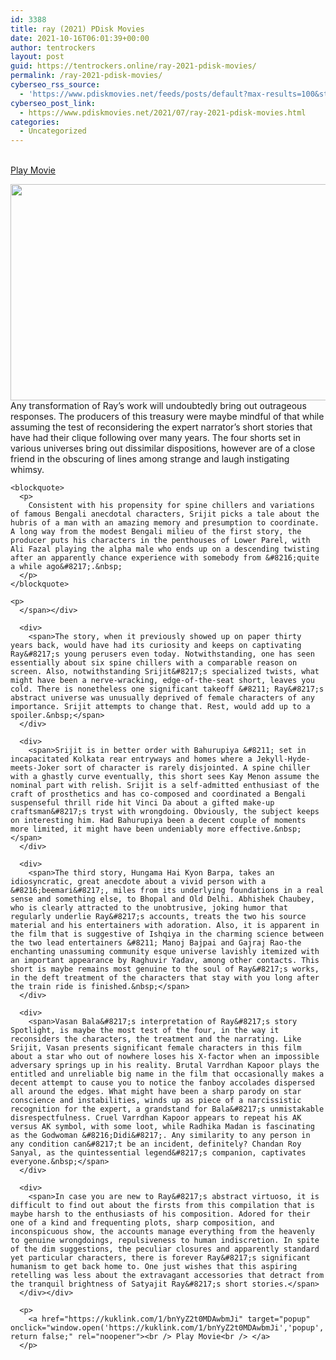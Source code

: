 ```yaml
---
id: 3388
title: ray (2021) PDisk Movies
date: 2021-10-16T06:01:39+00:00
author: tentrockers
layout: post
guid: https://tentrockers.online/ray-2021-pdisk-movies/
permalink: /ray-2021-pdisk-movies/
cyberseo_rss_source:
  - 'https://www.pdiskmovies.net/feeds/posts/default?max-results=100&start-index=1201'
cyberseo_post_link:
  - https://www.pdiskmovies.net/2021/07/ray-2021-pdisk-movies.html
categories:
  - Uncategorized
---
```

<a href="https://kuklink.com/1/bnYyZ2t0MDAwbmJi" target="popup" onclick="window.open('https://kuklink.com/1/bnYyZ2t0MDAwbmJi','popup','width=600,height=600'); return false;" rel="noopener"><br /> Play Movie<br /> </a>

<div class="separator">
  <a href="https://www.pdisk.net/share-video?videoid=nv2gkt000nbb" target="_blank" rel="noopener"><img loading="lazy" border="0" data-original-height="541" data-original-width="1000" height="346" src="https://1.bp.blogspot.com/-KH7OI3vm7uk/YPKyrnajO-I/AAAAAAAAZW8/pRLVQz1FDPo5wYT4KTOSfuzXat-HX_IkQCLcBGAsYHQ/w640-h346/ray%2B%25282021%2529.jpg" width="640" /></a>
</div>



<div>
  <div>
    <span>Any transformation of Ray&#8217;s work will undoubtedly bring out outrageous responses. The producers of this treasury were maybe mindful of that while assuming the test of reconsidering the expert narrator&#8217;s short stories that have had their clique following over many years. The four shorts set in various universes bring out dissimilar dispositions, however are of a close friend in the obscuring of lines among strange and laugh instigating whimsy.&nbsp;</span>
  </div>
  
  <div>
    <span></p> 
    
    <blockquote>
      <p>
        Consistent with his propensity for spine chillers and variations of famous Bengali anecdotal characters, Srijit picks a tale about the hubris of a man with an amazing memory and presumption to coordinate. A long way from the modest Bengali milieu of the first story, the producer puts his characters in the penthouses of Lower Parel, with Ali Fazal playing the alpha male who ends up on a descending twisting after an apparently chance experience with somebody from &#8216;quite a while ago&#8217;.&nbsp;
      </p>
    </blockquote>
    
    <p>
      </span></div> 
      
      <div>
        <span>The story, when it previously showed up on paper thirty years back, would have had its curiosity and keeps on captivating Ray&#8217;s young perusers even today. Notwithstanding, one has seen essentially about six spine chillers with a comparable reason on screen. Also, notwithstanding Srijit&#8217;s specialized twists, what might have been a nerve-wracking, edge-of-the-seat short, leaves you cold. There is nonetheless one significant takeoff &#8211; Ray&#8217;s abstract universe was unusually deprived of female characters of any importance. Srijit attempts to change that. Rest, would add up to a spoiler.&nbsp;</span>
      </div>
      
      <div>
        <span>Srijit is in better order with Bahurupiya &#8211; set in incapacitated Kolkata rear entryways and homes where a Jekyll-Hyde-meets-Joker sort of character is rarely disjointed. A spine chiller with a ghastly curve eventually, this short sees Kay Menon assume the nominal part with relish. Srijit is a self-admitted enthusiast of the craft of prosthetics and has co-composed and coordinated a Bengali suspenseful thrill ride hit Vinci Da about a gifted make-up craftsman&#8217;s tryst with wrongdoing. Obviously, the subject keeps on interesting him. Had Bahurupiya been a decent couple of moments more limited, it might have been undeniably more effective.&nbsp;</span>
      </div>
      
      <div>
        <span>The third story, Hungama Hai Kyon Barpa, takes an idiosyncratic, great anecdote about a vivid person with a &#8216;beemari&#8217;, miles from its underlying foundations in a real sense and something else, to Bhopal and Old Delhi. Abhishek Chaubey, who is clearly attracted to the unobtrusive, joking humor that regularly underlie Ray&#8217;s accounts, treats the two his source material and his entertainers with adoration. Also, it is apparent in the film that is suggestive of Ishqiya in the charming science between the two lead entertainers &#8211; Manoj Bajpai and Gajraj Rao-the enchanting unassuming community esque universe lavishly itemized with an important appearance by Raghuvir Yadav, among other contacts. This short is maybe remains most genuine to the soul of Ray&#8217;s works, in the deft treatment of the characters that stay with you long after the train ride is finished.&nbsp;</span>
      </div>
      
      <div>
        <span>Vasan Bala&#8217;s interpretation of Ray&#8217;s story Spotlight, is maybe the most test of the four, in the way it reconsiders the characters, the treatment and the narrating. Like Srijit, Vasan presents significant female characters in this film about a star who out of nowhere loses his X-factor when an impossible adversary springs up in his reality. Brutal Varrdhan Kapoor plays the entitled and unreliable big name in the film that occasionally makes a decent attempt to cause you to notice the fanboy accolades dispersed all around the edges. What might have been a sharp parody on star conscience and instabilities, winds up as piece of a narcissistic recognition for the expert, a grandstand for Bala&#8217;s unmistakable disrespectfulness. Cruel Varrdhan Kapoor appears to repeat his AK versus AK symbol, with some loot, while Radhika Madan is fascinating as the Godwoman &#8216;Didi&#8217;. Any similarity to any person in any condition can&#8217;t be an incident, definitely? Chandan Roy Sanyal, as the quintessential legend&#8217;s companion, captivates everyone.&nbsp;</span>
      </div>
      
      <div>
        <span>In case you are new to Ray&#8217;s abstract virtuoso, it is difficult to find out about the firsts from this compilation that is maybe harsh to the enthusiasts of his composition. Adored for their one of a kind and frequenting plots, sharp composition, and inconspicuous show, the accounts manage everything from the heavenly to genuine wrongdoings, repulsiveness to human indiscretion. In spite of the dim suggestions, the peculiar closures and apparently standard yet particular characters, there is forever Ray&#8217;s significant humanism to get back home to. One just wishes that this aspiring retelling was less about the extravagant accessories that detract from the tranquil brightness of Satyajit Ray&#8217;s short stories.</span>
      </div></div> 
      
      <p>
        <a href="https://kuklink.com/1/bnYyZ2t0MDAwbmJi" target="popup" onclick="window.open('https://kuklink.com/1/bnYyZ2t0MDAwbmJi','popup','width=600,height=600'); return false;" rel="noopener"><br /> Play Movie<br /> </a>
      </p>